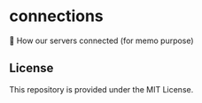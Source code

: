 # connections
📎 How our servers connected (for memo purpose)

## License
This repository is provided under the MIT License.